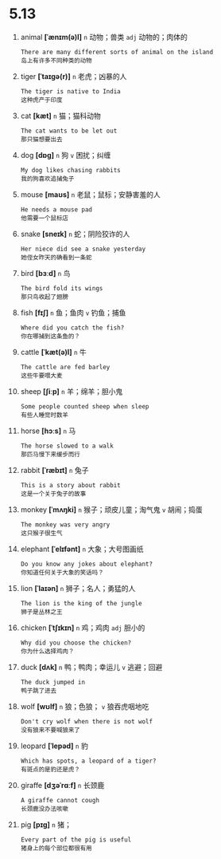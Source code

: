 # 5.13

1. animal **[ˈænɪm(ə)l]** `n` 动物；兽类 `adj` 动物的；肉体的

   ```
   There are many different sorts of animal on the island
   岛上有许多不同种类的动物
   ```

2. tiger **[ˈtaɪɡə(r)]** `n` 老虎；凶暴的人

   ```
   The tiger is native to India
   这种虎产于印度
   ```

3. cat **[kæt]** `n` 猫；猫科动物

   ```
   The cat wants to be let out
   那只猫想要出去
   ```

4. dog **[dɒɡ]** `n` 狗 `v` 困扰；纠缠

   ```
   My dog likes chasing rabbits
   我的狗喜欢追捕兔子
   ```

5. mouse **[maʊs]** `n` 老鼠；鼠标；安静害羞的人

   ```
   He needs a mouse pad
   他需要一个鼠标店
   ```

6. snake **[sneɪk]** `n` 蛇；阴险狡诈的人

   ```
   Her niece did see a snake yesterday
   她侄女昨天的确看到一条蛇
   ```

7. bird **[bɜːd]** `n` 鸟

   ```
   The bird fold its wings
   那只鸟收起了翅膀
   ```

8. fish **[fɪʃ]** `n` 鱼；鱼肉 `v` 钓鱼；捕鱼

   ```
   Where did you catch the fish?
   你在哪捕到这条鱼的？
   ```

9. cattle **[ˈkæt(ə)l]** `n` 牛

   ```
   The cattle are fed barley
   这些牛要喂大麦
   ```

10. sheep **[ʃiːp]** `n` 羊；绵羊；胆小鬼

    ```
    Some people counted sheep when sleep
    有些人睡觉时数羊
    ```

11. horse **[hɔːs]** `n` 马

    ```
    The horse slowed to a walk
    那匹马慢下来缓步而行
    ```

12. rabbit **[ˈræbɪt]** `n` 兔子

    ```
    This is a story about rabbit
    这是一个关于兔子的故事
    ```

13. monkey **[ˈmʌŋki]** `n` 猴子；顽皮儿童；淘气鬼 `v` 胡闹；捣蛋

    ```
    The monkey was very angry
    这只猴子很生气
    ```

14. elephant **[ˈelɪfənt]** `n` 大象；大号图画纸

    ```
    Do you know any jokes about elephant?
    你知道任何关于大象的笑话吗？
    ```

15. lion **[ˈlaɪən]** `n` 狮子；名人；勇猛的人

    ```
    The lion is the king of the jungle
    狮子是丛林之王
    ```

16. chicken **[ˈtʃɪkɪn]** `n` 鸡；鸡肉 `adj` 胆小的

    ```
    Why did you choose the chicken?
    你为什么选择鸡肉？
    ```

17. duck **[dʌk]** `n` 鸭；鸭肉；幸运儿 `v` 逃避；回避

    ```
    The duck jumped in
    鸭子跳了进去
    ```

18. wolf **[wʊlf]** `n` 狼；色狼； `v` 狼吞虎咽地吃

    ```
    Don't cry wolf when there is not wolf
    没有狼来不要喊狼来了
    ```

19. leopard **[ˈlepəd]** `n` 豹

    ```
    Which has spots, a leopard of a tiger?
    有斑点的是豹还是虎？
    ```

20. giraffe **[dʒəˈrɑːf]** `n` 长颈鹿

    ```
    A giraffe cannot cough
    长颈鹿没办法咳嗽
    ```

21. pig **[pɪɡ]** `n` 猪；

    ```
    Every part of the pig is useful
    猪身上的每个部位都很有用
    ```
